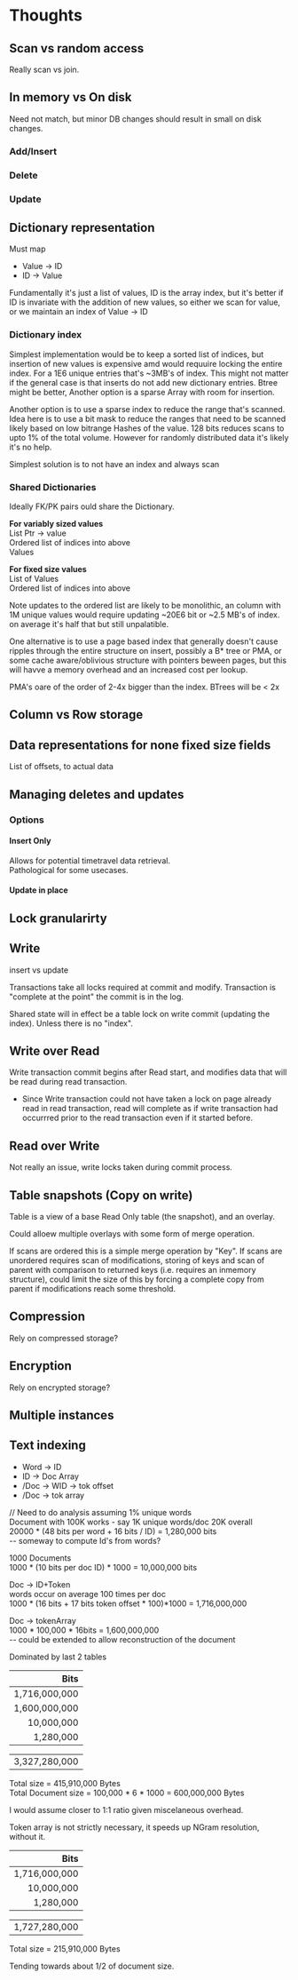 # Thoughts


## Scan vs random access

Really scan vs join.

## In memory vs On disk
Need not match, but minor DB changes should result in small on disk changes.

### Add/Insert
### Delete
### Update



## Dictionary representation
Must map
  * Value &rarr; ID 
  * ID &rarr; Value

Fundamentally it's just a list of values, ID is the array index, but it's better if ID is invariate with the addition of new values, so either we scan for value, or we maintain an index of Value &rarr; ID

### Dictionary index
Simplest implementation would be to keep a sorted list of indices, but insertion of new values is expensive amd would requuire locking the entire index.
For a 1E6 unique entries that's ~3MB's of index.
This might not matter if the general case is that inserts do not add new dictionary entries.
Btree might be better, Another option is a sparse Array with room for insertion.

Another option is to use a sparse index to reduce the range that's scanned.
Idea here is to use a bit mask to reduce the ranges that need to be scanned likely based on low bitrange Hashes of the value. 128 bits reduces scans to upto 1% of the total volume.
However for randomly distributed data it's likely it's no help.

Simplest solution is to not have an index and always scan


### Shared Dictionaries
Ideally FK/PK pairs ould share the Dictionary.


**For variably sized values**<br>
List Ptr &rarr; value<br>
Ordered list of indices into above<br>
Values

**For fixed size values**<br>
List of Values<br>
Ordered list of indices into above<br>

Note updates to the ordered list are likely to be monolithic, an column with 1M unique values would require updating ~20E6 bit or ~2.5 MB's of index. on average it's half that but still unpalatible.

One alternative is to use a page based index that generally doesn't cause ripples through the entire structure on insert, possibly a B* tree or PMA, or some cache aware/oblivious structure with pointers beween pages, but this will havve a memory overhead and an increased cost per lookup.

PMA's oare of the order of 2-4x bigger than the index. BTrees will be < 2x




## Column vs Row storage

## Data representations for none fixed size fields
List of offsets, to actual data

## Managing deletes and updates

### Options
#### Insert Only
Allows for potential timetravel data retrieval.<br>
Pathological for some usecases.

#### Update in place


## Lock granularirty

## Write
insert vs update

Transactions take all locks required at commit and modify.
Transaction is "complete at the point" the commit is in the log.

Shared state will in effect be a table lock on write commit (updating the index).
Unless there is no "index".



## Write over Read
Write transaction commit begins after Read start, and modifies data that will be read during read transaction.
  * Since Write transaction could not have taken a lock on page already read in read transaction, read will complete as if write transaction had occurrred prior to the read transaction even if it started before.

## Read over Write
Not really an issue, write locks taken during commit process.

## Table snapshots (Copy on write)

Table is a view of a base Read Only table (the snapshot), and an overlay.

Could alloew multiple overlays with some form of merge operation.

If scans are ordered this is a simple merge operation by "Key". If scans are unordered requires scan of modifications, storing of keys and scan of parent with comparison to returned keys (i.e. requires an inmemory structure), could limit the size of this by forcing a complete copy from parent if modifications reach some threshold.


## Compression
Rely on compressed storage?

## Encryption
Rely on encrypted storage?

## Multiple instances



## Text indexing

  * Word -> ID
  * ID -> Doc Array
  * /Doc -> WID -> tok offset
  * /Doc -> tok array

// Need to do analysis assuming 1% unique words <br>
Document with 100K works - say 1K unique words/doc 20K overall<br>
20000 * (48 bits per word + 16 bits / ID) = 1,280,000 bits<br>
-- someway to compute Id's from words?

1000 Documents<br>
1000 * (10 bits per doc ID) * 1000 = 10,000,000 bits

Doc -> ID+Token<br>
words occur on average 100 times per doc<br>
1000 * (16 bits + 17 bits token offset * 100)*1000 = 1,716,000,000<br>

Doc -> tokenArray<br>
1000 * 100,000 * 16bits = 1,600,000,000<br>
-- could be extended to allow reconstruction of the document

Dominated by last 2 tables<br>

| Bits |
|---:|
| 1,716,000,000 |
| 1,600,000,000 |
|  10,000,000 |
|  1,280,000 |

|  |
|---:|
| 3,327,280,000 |

Total size = 415,910,000 Bytes<br>
Total Document size = 100,000 * 6 * 1000 = 600,000,000 Bytes

I would assume closer to 1:1 ratio given miscelaneous overhead.

Token array is not strictly necessary, it speeds up NGram resolution, without it.

| Bits |
|---:|
| 1,716,000,000 |
|  10,000,000 |
|  1,280,000 |

|  |
|---:|
| 1,727,280,000 |

Total size = 215,910,000 Bytes<br>

Tending towards about 1/2 of document size.








